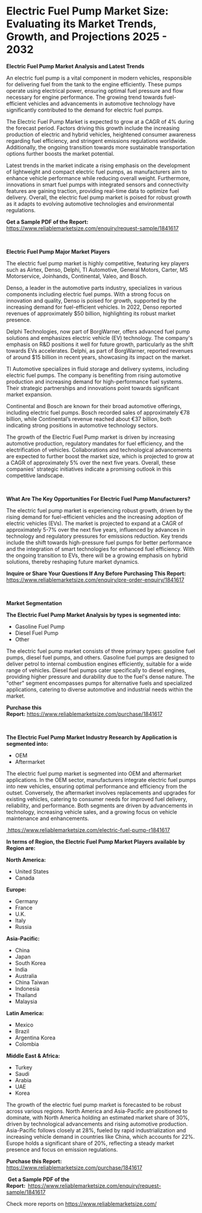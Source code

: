 <p><h1>Electric Fuel Pump Market Size: Evaluating its Market Trends, Growth, and Projections 2025 - 2032</h1></p><p><strong>Electric Fuel Pump Market Analysis and Latest Trends</strong></p>
<p><p>An electric fuel pump is a vital component in modern vehicles, responsible for delivering fuel from the tank to the engine efficiently. These pumps operate using electrical power, ensuring optimal fuel pressure and flow necessary for engine performance. The growing trend towards fuel-efficient vehicles and advancements in automotive technology have significantly contributed to the demand for electric fuel pumps.</p><p>The Electric Fuel Pump Market is expected to grow at a CAGR of 4% during the forecast period. Factors driving this growth include the increasing production of electric and hybrid vehicles, heightened consumer awareness regarding fuel efficiency, and stringent emissions regulations worldwide. Additionally, the ongoing transition towards more sustainable transportation options further boosts the market potential.</p><p>Latest trends in the market indicate a rising emphasis on the development of lightweight and compact electric fuel pumps, as manufacturers aim to enhance vehicle performance while reducing overall weight. Furthermore, innovations in smart fuel pumps with integrated sensors and connectivity features are gaining traction, providing real-time data to optimize fuel delivery. Overall, the electric fuel pump market is poised for robust growth as it adapts to evolving automotive technologies and environmental regulations.</p></p>
<p><strong>Get a Sample PDF of the Report:&nbsp;</strong> <a href="https://www.reliablemarketsize.com/enquiry/request-sample/1841617?utm_campaign=3168&utm_medium=2&utm_source=Github&utm_content=ia&utm_term=10042025&utm_id=electric-fuel-pump">https://www.reliablemarketsize.com/enquiry/request-sample/1841617</a></p>
<p>&nbsp;</p>
<p><strong>Electric Fuel Pump Major Market Players</strong></p>
<p><p>The electric fuel pump market is highly competitive, featuring key players such as Airtex, Denso, Delphi, TI Automotive, General Motors, Carter, MS Motorservice, Joinhands, Continental, Valeo, and Bosch. </p><p>Denso, a leader in the automotive parts industry, specializes in various components including electric fuel pumps. With a strong focus on innovation and quality, Denso is poised for growth, supported by the increasing demand for fuel-efficient vehicles. In 2022, Denso reported revenues of approximately $50 billion, highlighting its robust market presence.</p><p>Delphi Technologies, now part of BorgWarner, offers advanced fuel pump solutions and emphasizes electric vehicle (EV) technology. The company's emphasis on R&D positions it well for future growth, particularly as the shift towards EVs accelerates. Delphi, as part of BorgWarner, reported revenues of around $15 billion in recent years, showcasing its impact on the market.</p><p>TI Automotive specializes in fluid storage and delivery systems, including electric fuel pumps. The company is benefiting from rising automotive production and increasing demand for high-performance fuel systems. Their strategic partnerships and innovations point towards significant market expansion.</p><p>Continental and Bosch are known for their broad automotive offerings, including electric fuel pumps. Bosch recorded sales of approximately €78 billion, while Continental’s revenue reached about €37 billion, both indicating strong positions in automotive technology sectors.</p><p>The growth of the Electric Fuel Pump market is driven by increasing automotive production, regulatory mandates for fuel efficiency, and the electrification of vehicles. Collaborations and technological advancements are expected to further boost the market size, which is projected to grow at a CAGR of approximately 5% over the next five years. Overall, these companies' strategic initiatives indicate a promising outlook in this competitive landscape.</p></p>
<p>&nbsp;</p>
<p><strong>What Are The Key Opportunities For Electric Fuel Pump Manufacturers?</strong></p>
<p><p>The electric fuel pump market is experiencing robust growth, driven by the rising demand for fuel-efficient vehicles and the increasing adoption of electric vehicles (EVs). The market is projected to expand at a CAGR of approximately 5-7% over the next five years, influenced by advances in technology and regulatory pressures for emissions reduction. Key trends include the shift towards high-pressure fuel pumps for better performance and the integration of smart technologies for enhanced fuel efficiency. With the ongoing transition to EVs, there will be a growing emphasis on hybrid solutions, thereby reshaping future market dynamics.</p></p>
<p><strong>Inquire or Share Your Questions If Any Before Purchasing This Report:</strong> <a href="https://www.reliablemarketsize.com/enquiry/pre-order-enquiry/1841617?utm_campaign=3168&utm_medium=2&utm_source=Github&utm_content=ia&utm_term=10042025&utm_id=electric-fuel-pump">https://www.reliablemarketsize.com/enquiry/pre-order-enquiry/1841617</a></p>
<p>&nbsp;</p>
<p><strong>Market Segmentation</strong></p>
<p><strong>The Electric Fuel Pump Market Analysis by types is segmented into:</strong></p>
<p><ul><li>Gasoline Fuel Pump</li><li>Diesel Fuel Pump</li><li>Other</li></ul></p>
<p><p>The electric fuel pump market consists of three primary types: gasoline fuel pumps, diesel fuel pumps, and others. Gasoline fuel pumps are designed to deliver petrol to internal combustion engines efficiently, suitable for a wide range of vehicles. Diesel fuel pumps cater specifically to diesel engines, providing higher pressure and durability due to the fuel's dense nature. The "other" segment encompasses pumps for alternative fuels and specialized applications, catering to diverse automotive and industrial needs within the market.</p></p>
<p><strong>Purchase this Report:&nbsp;</strong><a href="https://www.reliablemarketsize.com/purchase/1841617?utm_campaign=3168&utm_medium=2&utm_source=Github&utm_content=ia&utm_term=10042025&utm_id=electric-fuel-pump">https://www.reliablemarketsize.com/purchase/1841617</a></p>
<p>&nbsp;</p>
<p><strong>The Electric Fuel Pump Market Industry Research by Application is segmented into:</strong></p>
<p><ul><li>OEM</li><li>Aftermarket</li></ul></p>
<p><p>The electric fuel pump market is segmented into OEM and aftermarket applications. In the OEM sector, manufacturers integrate electric fuel pumps into new vehicles, ensuring optimal performance and efficiency from the outset. Conversely, the aftermarket involves replacements and upgrades for existing vehicles, catering to consumer needs for improved fuel delivery, reliability, and performance. Both segments are driven by advancements in technology, increasing vehicle sales, and a growing focus on vehicle maintenance and enhancements.</p></p>
<p><a href="https://www.reliablemarketsize.com/electric-fuel-pump-r1841617?utm_campaign=3168&utm_medium=2&utm_source=Github&utm_content=ia&utm_term=10042025&utm_id=electric-fuel-pump">&nbsp;https://www.reliablemarketsize.com/electric-fuel-pump-r1841617</a></p>
<p><strong>In terms of Region, the Electric Fuel Pump Market Players available by Region are:</strong></p>
<p>
    <p> <strong> North America: </strong>
        <ul>
            <li>United States</li>
            <li>Canada</li>
        </ul>
        </p> 
    <p> <strong> Europe: </strong>
        <ul>
            <li>Germany</li>
            <li>France</li>
            <li>U.K.</li>
            <li>Italy</li>
            <li>Russia</li>
        </ul>
        </p> 
    <p> <strong> Asia-Pacific: </strong>
        <ul>
            <li>China</li>
            <li>Japan</li>
            <li>South Korea</li>
            <li>India</li>
            <li>Australia</li>
            <li>China Taiwan</li>
            <li>Indonesia</li>
            <li>Thailand</li>
            <li>Malaysia</li>
        </ul>
        </p> 
    <p> <strong> Latin America: </strong>
        <ul>
            <li>Mexico</li>
            <li>Brazil</li>
            <li>Argentina Korea</li>
            <li>Colombia</li>
        </ul>
        </p> 
    <p> <strong> Middle East & Africa: </strong>
        <ul>
            <li>Turkey</li>
            <li>Saudi</li>
            <li>Arabia</li>
            <li>UAE</li>
            <li>Korea</li>
        </ul>
    </p>
    </p>
<p><p>The growth of the electric fuel pump market is forecasted to be robust across various regions. North America and Asia-Pacific are positioned to dominate, with North America holding an estimated market share of 30%, driven by technological advancements and rising automotive production. Asia-Pacific follows closely at 28%, fueled by rapid industrialization and increasing vehicle demand in countries like China, which accounts for 22%. Europe holds a significant share of 20%, reflecting a steady market presence and focus on emission regulations.</p></p>
<p><strong>Purchase this Report: </strong><a href="https://www.reliablemarketsize.com/purchase/1841617?utm_campaign=3168&utm_medium=2&utm_source=Github&utm_content=ia&utm_term=10042025&utm_id=electric-fuel-pump">https://www.reliablemarketsize.com/purchase/1841617</a></p>
<p>&nbsp;<strong>Get a Sample PDF of the Report:&nbsp;&nbsp;</strong><a href="https://www.reliablemarketsize.com/enquiry/request-sample/1841617?utm_campaign=3168&utm_medium=2&utm_source=Github&utm_content=ia&utm_term=10042025&utm_id=electric-fuel-pump">https://www.reliablemarketsize.com/enquiry/request-sample/1841617</a></p>
<p><strong></strong></p>
<p>Check more reports on <a href="https://www.reliablemarketsize.com/?utm_campaign=3168&utm_medium=2&utm_source=Github&utm_content=ia&utm_term=10042025&utm_id=electric-fuel-pump">https://www.reliablemarketsize.com/</a></p>